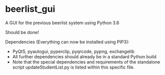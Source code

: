 # beerlist_gui
A GUI for the previous beerlist system using Python 3.6

Should be done!

Dependencies (Everything can now be installed using PIP3): 
 - PyQt5, pyautogui, pyperclip, pyqrcode, pypng, exchangelib
 - All further dependencies should already be in a standard Python build
 - Note that the special dependencies and requirements of the standalone script updateStudentList.py is listed within this specific file.
